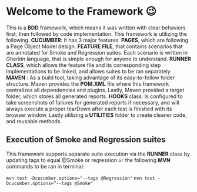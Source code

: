 # Welcome to the Framework 😉

This is a **BDD** framework, which means it was written with clear behaviors first, then followed by code implementation. This framework is utilizing the following. **CUCUMBER**: It has 3 major features. **PAGES**, which are following a Page Object Model design. **FEATURE FILE**, that contains scenarios that are annotated for Smoke and Regression suites. Each scenario is written in Gherkin language, that is simple enough for anyone to understand.  **RUNNER CLASS**, which allows the feature file and its corresponding step implementations to be linked, and allows suites to be ran separately. **MAVEN** : As a build tool, taking advantage of its easy-to-follow folder structure. Maven provides the **POM.XML** file where this framework centralizes all dependencies and plugins. Lastly, Maven provided a target folder, which stores all generated reports. **HOOKS** class: Is configured to take screenshots of failures for generated reports if necessary, and will always execute a proper tearDown after each test is finished with its browser window.
Lastly utilizing a **UTILITIES** folder to create cleaner code, and reusable methods.

## Execution of Smoke and Regression suites
This framework supports separate suite execution via the **RUNNER** class by updating tags to equal @Smoke or regression `or` the following **MVN** commands to be ran in terminal:

`mvn test -Dcucumber.options="--tags @Regression"`
`mvn test -Dcucumber.options=”--tags @Smoke"`
